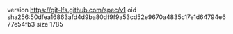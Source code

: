 version https://git-lfs.github.com/spec/v1
oid sha256:50dfea16863afd4d9ba80df9f9a53cd52e9670a4835c17e1d64794e677e54fb3
size 1785
